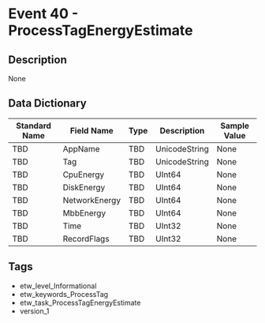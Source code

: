 # Event 40 - ProcessTagEnergyEstimate

## Description
None

## Data Dictionary
|Standard Name|Field Name|Type|Description|Sample Value|
|---|---|---|---|---|
|TBD|AppName|TBD|UnicodeString|None|None|
|TBD|Tag|TBD|UnicodeString|None|None|
|TBD|CpuEnergy|TBD|UInt64|None|None|
|TBD|DiskEnergy|TBD|UInt64|None|None|
|TBD|NetworkEnergy|TBD|UInt64|None|None|
|TBD|MbbEnergy|TBD|UInt64|None|None|
|TBD|Time|TBD|UInt32|None|None|
|TBD|RecordFlags|TBD|UInt32|None|None|

## Tags
* etw_level_Informational
* etw_keywords_ProcessTag
* etw_task_ProcessTagEnergyEstimate
* version_1
